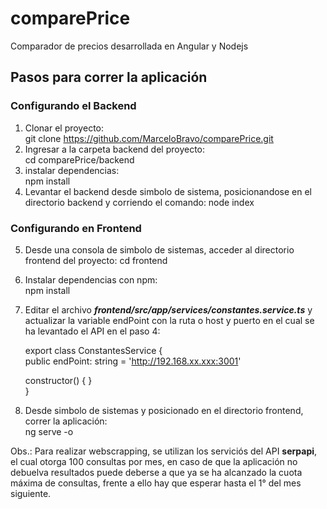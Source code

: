 # comparePrice
Comparador de precios desarrollada en Angular y Nodejs  

## Pasos para correr la aplicación  
### Configurando el Backend  
1. Clonar el proyecto:  
  git clone https://github.com/MarceloBravo/comparePrice.git    
2. Ingresar a la carpeta backend del proyecto:  
  cd comparePrice/backend  
3. instalar dependencias:  
  npm install  
4. Levantar el backend desde simbolo de sistema, posicionandose en el directorio backend y corriendo el comando:
  node index
  
### Configurando en Frontend
5. Desde una consola de simbolo de sistemas, acceder al directorio frontend del proyecto:
  cd frontend  
6. Instalar dependencias con npm:  
  npm install  
7. Editar el archivo ***frontend/src/app/services/constantes.service.ts*** y actualizar la variable endPoint con la ruta o host y puerto en el cual se ha levantado el API en el paso 4:    
      
     export class ConstantesService {  
       public endPoint: string = 'http://192.168.xx.xxx:3001'    

      constructor() { }  
     }      
8. Desde simbolo de sistemas y posicionado en el directorio frontend, correr la aplicación:   
    ng serve -o

Obs.: Para realizar webscrapping, se utilizan los serviciós del API **serpapi**, el cual otorga 100 consultas por mes, en caso de que la aplicación no debuelva resultados puede deberse a que ya se ha alcanzado la cuota máxima de consultas, frente a ello hay que esperar hasta el 1° del mes siguiente.
